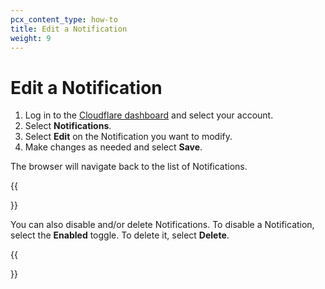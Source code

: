 ```yaml
---
pcx_content_type: how-to
title: Edit a Notification
weight: 9
---
```


# Edit a Notification

1. Log in to the [Cloudflare dashboard](https://dash.cloudflare.com/login) and select your account.
2. Select **Notifications**.
3. Select **Edit** on the Notification you want to modify.
4. Make changes as needed and select **Save**.

The browser will navigate back to the list of Notifications.

{{<Aside type="note" header="Note">}}

You can also disable and/or delete Notifications. To disable a Notification, select the **Enabled** toggle. To delete it, select **Delete**.

{{</Aside>}}
